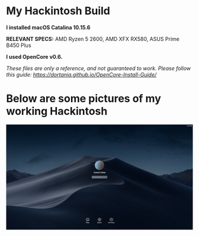 # My Hackintosh Build

**I installed macOS Catalina 10.15.6**

**RELEVANT SPECS:** AMD Ryzen 5 2600, AMD XFX RX580, ASUS Prime B450 Plus 

**I used OpenCore v0.6.**

*These files are only a reference, and not guaranteed to work. Please follow this guide: https://dortania.github.io/OpenCore-Install-Guide/*

# Below are some pictures of my working Hackintosh
<img src="https://raw.githubusercontent.com/ssharker21/hackintosh/master/lockscreen.png">

